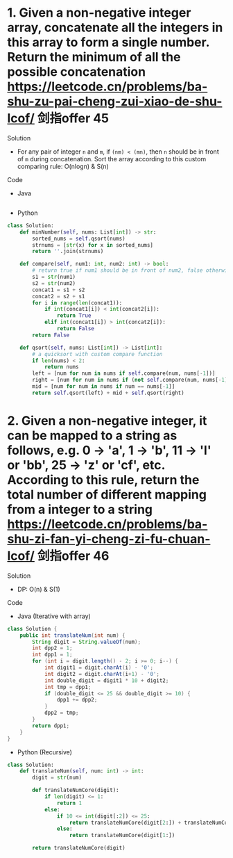 # 1. Given a non-negative integer array, concatenate all the integers in this array to form a single number. Return the minimum of all the possible concatenation https://leetcode.cn/problems/ba-shu-zu-pai-cheng-zui-xiao-de-shu-lcof/ 剑指offer 45

Solution

- For any pair of integer `n` and `m`, if `(nm) < (mn)`, then `n` should be in front of `m` during concatenation. Sort the array according to this custom comparing rule: O(nlogn) & S(n) 

Code

- Java

```java

```

- Python

```python
class Solution:
    def minNumber(self, nums: List[int]) -> str:
        sorted_nums = self.qsort(nums)
        strnums = [str(x) for x in sorted_nums]
        return ''.join(strnums)

    def compare(self, num1: int, num2: int) -> bool:
        # return true if num1 should be in front of num2, false otherwise
        s1 = str(num1)
        s2 = str(num2)
        concat1 = s1 + s2
        concat2 = s2 + s1
        for i in range(len(concat1)):
            if int(concat1[i]) < int(concat2[i]):
                return True
            elif int(concat1[i]) > int(concat2[i]):
                return False
        return False

    def qsort(self, nums: List[int]) -> List[int]:
        # a quicksort with custom compare function
        if len(nums) < 2:
            return nums
        left = [num for num in nums if self.compare(num, nums[-1])]
        right = [num for num in nums if (not self.compare(num, nums[-1]) and num != nums[-1])]
        mid = [num for num in nums if num == nums[-1]]
        return self.qsort(left) + mid + self.qsort(right)
```

# 2. Given a non-negative integer, it can be mapped to a string as follows, e.g. 0 -> 'a', 1 -> 'b', 11 -> 'l' or 'bb', 25 -> 'z' or 'cf', etc. According to this rule, return the total number of different mapping from a integer to a string https://leetcode.cn/problems/ba-shu-zi-fan-yi-cheng-zi-fu-chuan-lcof/ 剑指offer 46

Solution

- DP: O(n) & S(1)

Code

- Java (Iterative with array)

```java
class Solution {
    public int translateNum(int num) {
        String digit = String.valueOf(num);
        int dpp2 = 1;
        int dpp1 = 1;
        for (int i = digit.length() - 2; i >= 0; i--) {
            int digit1 = digit.charAt(i) - '0';
            int digit2 = digit.charAt(i+1) - '0';
            int double_digit = digit1 * 10 + digit2;
            int tmp = dpp1;
            if (double_digit <= 25 && double_digit >= 10) {
                dpp1 += dpp2;
            }
            dpp2 = tmp;
        }
        return dpp1;
    }
}
```

- Python (Recursive)

```python
class Solution:
    def translateNum(self, num: int) -> int:
        digit = str(num)

        def translateNumCore(digit):
            if len(digit) <= 1:
                return 1
            else:
                if 10 <= int(digit[:2]) <= 25:
                    return translateNumCore(digit[2:]) + translateNumCore(digit[1:])
                else:
                    return translateNumCore(digit[1:])

        return translateNumCore(digit)
```